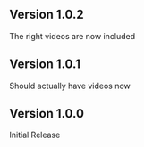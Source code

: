 ## Version 1.0.2

The right videos are now included

## Version 1.0.1

Should actually have videos now

## Version 1.0.0

Initial Release
